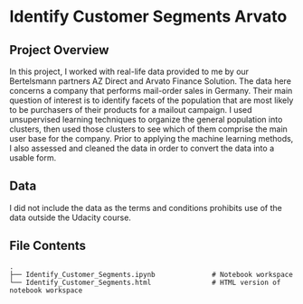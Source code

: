 # Identify Customer Segments Arvato

## Project Overview
In this project, I worked with real-life data provided to me by our Bertelsmann partners AZ Direct and Arvato Finance Solution. The data here concerns a company that performs mail-order sales in Germany. Their main question of interest is to identify facets of the population that are most likely to be purchasers of their products for a mailout campaign. I used unsupervised learning techniques to organize the general population into clusters, then used those clusters to see which of them comprise the main user base for the company. Prior to applying the machine learning methods, I also assessed and cleaned the data in order to convert the data into a usable form.

## Data 

I did not include the data as the terms and conditions prohibits use of the data outside the Udacity course.

## File Contents

    .
    ├── Identify_Customer_Segments.ipynb              # Notebook workspace
    └── Identify_Customer_Segments.html               # HTML version of notebook workspace
    
